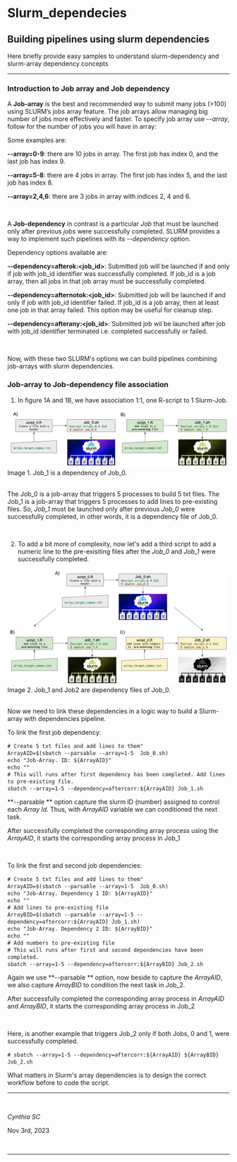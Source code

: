 # Slurm_dependecies
## Building pipelines using slurm dependencies

Here briefly provide easy samples to understand slurm-dependency and slurm-array dependency concepts

***

### Introduction to Job array and Job dependency 

A **Job-array** is the best and recommended way to submit many jobs (>100) using SLURM’s jobs array feature. The job arrays allow managing big number of jobs more effectively and faster. To specify job array use *--array*, follow for the number of jobs you will have in array:

Some examples are:

**--array=0-9**: there are 10 jobs in array. The first job has index 0, and the last job has index 9.

**--array=5-8**: there are 4 jobs in array. The first job has index 5, and the last job has index 8.

**--array=2,4,6**: there are 3 jobs in array with indices 2, 4 and 6.

<br>

A **Job-dependency** in contrast is a particular *Job* that must be launched only after previous *jobs* were successfully completed. SLURM provides a way to implement such pipelines with its *--dependency* option.

Dependency options available are:

**--dependency=afterok:<job_id>**: Submitted job will be launched if and only if job with job_id identifier was successfully completed. If job_id is a job array, then all jobs in that job array must be successfully completed.

**--dependency=afternotok:<job_id>**: Submitted job will be launched if and only if job with job_id identifier failed. If job_id is a job array, then at least one job in that array failed. This option may be useful for cleanup step.

**--dependency=afterany:<job_id>**: Submitted job wil be launched after job with job_id identifier terminated i.e. completed successfully or failed.

<br>


Now, with these two SLURM's options we can build pipelines combining job-arrays with slurm dependencies. 

### Job-array to Job-dependency file association

1. In figure 1A and 1B, we have association 1:1, one R-script to 1 Slurm-Job. 

![Image 1.Job0_Job1](images/fig1_slurm_array.png) Image 1. Job_1 is a dependency of Job_0. <br><br>


The Job_0 is a job-array that triggers 5 processes to build 5 txt files.
The Job_1 is a job-array that triggers 5 processes to add lines to pre-existing files. So, *Job_1* must be launched only after previous *Job_0* were successfully completed, in other words, it is a dependency file of Job_0.

<br>

2. To add a bit more of complexity, now let's add a third script to add a numeric line to the pre-exisiting files after the *Job_0* and *Job_1* were successfully completed.

![Image 2.Job0_Job1_Job2](images/fig2_slurm_array2.png) Image 2. Job_1 and Job2 are dependency files of Job_0. <br><br>


Now we need to link these dependencies in a logic way to build a Slurm-array with dependencies pipeline.


To link the first job dependency:

```slurm
# Create 5 txt files and add lines to them"
ArrayAID=$(sbatch --parsable --array=1-5  Job_0.sh)
echo "Job-Array. ID: ${ArrayAID}"
echo ""
# This will runs after first dependency has been completed. Add lines to pre-existing file.
sbatch --array=1-5 --dependency=aftercorr:${ArrayAID} Job_1.sh
```

**--parsable ** option capture the slurm ID (number) assigned to control each *Array Id*. Thus, with *ArrayAID* variable we can conditioned the next task. 

After successfully completed the corresponding array process using the *ArrayAID*, it starts the corresponding array process in Job_1

<br>

To link the first and second job dependencies:

```slurm
# Create 5 txt files and add lines to them"
ArrayAID=$(sbatch --parsable --array=1-5  Job_0.sh)
echo "Job-Array. Dependency 1 ID: ${ArrayAID}"
echo ""
# Add lines to pre-existing file
ArrayBID=$(sbatch --parsable --array=1-5 --dependency=aftercorr:${ArrayAID} Job_1.sh)
echo "Job-Array. Dependency 2 ID: ${ArrayBID}"
echo ""
# Add numbers to pre-existing file
# This will runs after first and second dependencies have been completed. 
sbatch --array=1-5 --dependency=aftercorr:${ArrayBID} Job_2.sh
```


Again we use **--parsable ** option, now beside to capture the *ArrayAID*, we also capture *ArrayBID* to condition the next task in Job_2. 

After successfully completed the corresponding array process in *ArrayAID* and *ArrayBID*, it starts the corresponding array process in Job_2

<br>

Here, is another example that triggers Job_2 only if both Jobs, 0 and 1, were successfully completed.  

```slurm
# sbatch --array=1-5 --dependency=aftercorr:${ArrayAID} ${ArrayBID} Job_2.sh
```

What matters in Slurm's array dependencies is to design the correct workflow before to code the script. 


***

<br>


*Cynthia SC*

Nov 3rd, 2023

<br>

***


